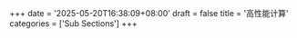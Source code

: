 +++
date = '2025-05-20T16:38:09+08:00'
draft = false
title = '高性能计算'
categories = ['Sub Sections']
+++
